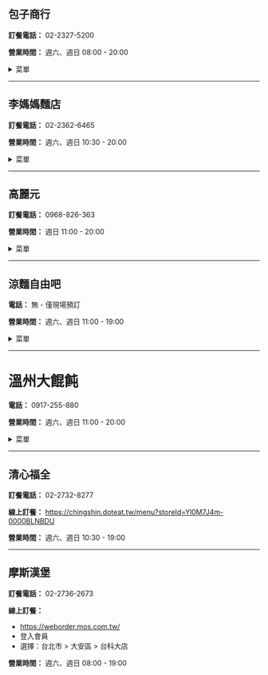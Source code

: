 ## 包子商行

**訂餐電話：** 02-2327-5200

**營業時間：** 週六、週日 08:00 - 20:00

<details>
<summary>菜單</summary>

**菜單僅供參考，實際品項、金額以店家公告為準**  
**Menu is for reference only. Actual items and prices are subject to store announcements.**

### 包子類

| 中文名稱 | 英文名稱 | 校內價格 | 校外價格 |
|---------|----------|----------|----------|
| 原味肉包 | Original Meat Bun | 32 | 35 |
| 辣味肉包 | Spicy Meat Bun | 32 | 35 |
| 蛋黃肉包 | Egg Yolk Meat Bun | 32 | 35 |
| 雞肉起司包 | Chicken Cheese Buns | 32 | 35 |
| 香菇蔬菜包 | Mushroom Vegetable Bun | 32 | 35 |
| 素香筍包 | Vegetarian Bamboo Bun | 32 | 35 |
| 芝麻包 | Sesame Bun | 32 | 35 |

### 饅頭類

| 中文名稱 | 英文名稱 | 校內價格 | 校外價格 |
|---------|----------|----------|----------|
| 乳酪饅頭 | Cheese Buns | 29 | 32 |
| 黑糖饅頭 | Brown Sugar Mantou | 23 | 25 |

### 飲料類

| 中文名稱 | 英文名稱 | 校內價格 | 校外價格 |
|---------|----------|----------|----------|
| 豆漿 | Soybean Milk | 27 | 30 |
| 豆漿紅茶 | Soy Milk Tea | 27 | 30 |
| 無糖豆漿 | Sugar-free Soy Milk | 27 | 30 |
| 米漿 | Rice Milk | 27 | 30 |
| 黑豆漿 | Black Soy Milk | 27 | 30 |
| 鮮奶紅茶 | Fresh Milk Black Tea | 36 | 40 |
| 紅茶 | Black Tea | 23 | 25 |

**備註：** 
- 校內優惠價 (On Campus)
- 校外販售價 (Off Campus)

</details>

---

## 李媽媽麵店

**訂餐電話：** 02-2362-6465

**營業時間：** 週六、週日 10:30 - 20:00

<details>
<summary>菜單</summary>

**菜單僅供參考，實際品項、金額以店家公告為準**  
**Menu is for reference only. Actual items and prices are subject to store announcements.**

### 麵類 (Noodles)

| 中文名稱 | 英文名稱 | 校內價格 | 校外價格 |
|---------|----------|----------|----------|
| 傻瓜大乾麵 | Large Dry Noodles | 50 | 60 |
| 肉燥大乾麵 | Large Dry Noodles with Meat | 55 | 65 |
| 擔仔麵 | Tann-ah Noodles | 55 | 65 |
| 切仔麵 | Noodle Soup | 55 | 65 |
| 貢丸麵 | Meatball Noodles | 55 | 65 |
| 魚丸麵 | Fishball Noodles | 55 | 65 |
| 大滷麵 | Braised Noodles | 65 | 75 |
| 哨子麵 | Sour Noodles Soup with Minced Pork | 65 | 75 |
| 鮮肉餛飩麵 | Fresh Meat Wonton Noodles | 60 | 70 |
| 鮮肉餛飩乾麵 | Fresh Meat Wonton Dry Noodles | 60 | 70 |
| 酸辣餛飩麵 | Sour and Spicy Wonton Noodles | 65 | 75 |
| 紅油抄手麵 | Spicy Wonton Noodles | 60 | 70 |

### 麵/飯類 (Noodles/Rice)

| 中文名稱 | 英文名稱 | 校內價格 | 校外價格 |
|---------|----------|----------|----------|
| 香菇雞麵/飯 | Chicken and Mushrooms Noodles/Rice | 85 | 95 |
| 麻油雞麵/飯 | Sesame Oil Chicken Noodles/Rice | 85 | 95 |
| 十全大補雞麵/飯 | Ten Ingredients Chicken Noodles/Rice | 85 | 95 |
| 赤肉羹麵/飯 | Noodles/Rice in Thick Soup with Pork | 65 | 75 |
| 魷魚羹麵/飯 | Noodles/Rice in Thick Soup with Squid | 65 | 75 |
| 花枝羹麵/飯 | Noodles/Rice in Thick Soup with Cuttlefish | 65 | 75 |
| 麻婆豆腐麵/飯 | Mapo Tofu Noodles/Rice | 55 | 65 |
| 起司茄汁肉燥麵/飯 | Cheese Tomato Meat Sauce Rice/Noodles | 80 | 90 |

### 湯品 (Soup)

| 中文名稱 | 英文名稱 | 校內價格 | 校外價格 |
|---------|----------|----------|----------|
| 青菜豆腐湯 | Vegetables and Tofu Soup | 35 | 45 |
| 魚丸湯 | Fishball Soup | 30 | 40 |
| 貢丸湯 | Meatball Soup | 30 | 40 |
| 酸辣湯 | Sour and Spicy Soup | 30 | 40 |
| 香菇雞湯 | Mushrooms and Chicken Soup | 65 | 75 |
| 麻油雞湯 | Sesame Oil Chicken Soup | 65 | 75 |
| 十全大補雞湯 | Ten Ingredients Chicken Soup | 65 | 75 |
| 鮮肉餛飩湯 | Fresh Meat Wonton Soup | 50 | 60 |

### 水餃類 (Dumplings)

| 中文名稱 | 英文名稱 | 校內價格 | 校外價格 |
|---------|----------|----------|----------|
| 韭菜水餃 | Chive Dumplings | 75 | 85 |
| 高麗菜水餃 | Cabbage and Pork Dumplings | 75 | 85 |
| 酸辣湯餃麵 | Hot and Sour Soup Dumpling Noodles | 85 | 95 |
| 香菇雞湯湯餃麵 | Mushroom Chicken Soup Dumpling Noodles | 85 | 95 |

### 鍋類 (Hot Pot)

| 中文名稱 | 英文名稱 | 校內價格 | 校外價格 |
|---------|----------|----------|----------|
| 酸菜豬肉鍋 | Pickled Vegetables with Pork | 85 | 95 |
| 菇菇豬肉鍋 | Mushrooms and Pork Stew | 85 | 95 |
| 蔬菜豬肉鍋 | Vegetables and Pork Stew | 95 | 105 |
| 麻辣豬肉鍋 | Pork Mala Stew | 95 | 105 |
| 泡菜豬肉鍋 | Kimchi Pork Stew | 85 | 95 |
| 雞肉蔬菜鍋 | Vegetables and Chicken Stew | 85 | 95 |

### 其他 (Others)

| 中文名稱 | 英文名稱 | 校內價格 | 校外價格 |
|---------|----------|----------|----------|
| 燙青菜 | Blanched Vegetables | 30 | 40 |
| 紅油抄手 | Spicy Wonton | 50 | 60 |
| 十錦雞肉冬粉煲 | Ten Ingredients Chicken Vermicelli Soup | 95 | 105 |
| 蘿蔔燒肉冬粉煲 | Roasted Pork Pineapple Vermicelli Soup | 95 | 105 |

**備註：**
- 校內優惠價 (On Campus)
- 校外販售價 (Off Campus)

</details>

---

## 高麗元

**訂餐電話：** 0968-826-363

**營業時間：** 週日 11:00 - 20:00

<details>
<summary>菜單</summary>

**菜單僅供參考，實際品項、金額以店家公告為準**  
**Menu is for reference only. Actual items and prices are subject to store announcements.**

### 拌飯類 (Bibimbap)

| 中文名稱 | 英文名稱 | 校內價格 | 校外價格 |
|---------|----------|----------|----------|
| 韓式蔬菜拌飯 | Korean Vegetable Bibimbap | 60 | 70 |
| 韓式豬肉拌飯 | Korean Pork Bibimbap | 80 | 90 |
| 韓式牛肉拌飯 | Korean Beef Bibimbap | 85 | 95 |
| 韓式腿排拌飯 | Korean Chicken Leg Bibimbap | 80 | 90 |
| 韓式炸雞拌飯 | Korean Fried Chicken Bibimbap | 80 | 90 |
| 韓式烤雞肉拌飯 | Korean BBQ Chicken Bibimbap | 85 | 95 |

### 烤肉類 (Roast Food / Barbeque)

| 中文名稱 | 英文名稱 | 校內價格 | 校外價格 |
|---------|----------|----------|----------|
| 韓式烤豬肉飯 | Korean BBQ Pork Rice | 80 | 90 |
| 韓式烤牛肉飯 | Korean BBQ Beef Rice | 85 | 95 |
| 韓式烤雞肉飯 | Korean BBQ Chicken Rice | 85 | 95 |
| 韓式腿排飯 | Korean Chicken Leg Rice | 75 | 85 |
| 韓式蜜汁腿排飯 | Korean Honey Chicken Rice | 80 | 90 |
| 韓式炸雞飯 | Korean Fried Chicken Rice | 80 | 90 |
| 韓式雞排飯 | Korean Chicken Chop Rice | 95 | 105 |
| 韓式安東雞肉飯 | Korean Andong Chicken Rice | 85 | 95 |
| 韓式黑豬排飯 | Korean Black Pork Chop Rice | 80 | 90 |
| 四菜飯 | Four Course Meal | 60 | 70 |

### 小火鍋類 (Small Hot Pot)

| 中文名稱 | 英文名稱 | 校內價格 | 校外價格 |
|---------|----------|----------|----------|
| 蔬菜豆腐鍋 | Vegetable Tofu Hot Pot | 80 | 90 |
| 蔬菜泡菜鍋 | Vegetable Kimchi Hot Pot | 80 | 90 |
| 豆腐泡菜鍋 | Tofu Kimchi Hot Pot | 85 | 95 |
| 豬肉豆腐鍋 | Pork Tofu Hot Pot | 95 | 105 |
| 豬肉泡菜鍋 | Pork Kimchi Hot Pot | 95 | 105 |
| 牛肉豆腐鍋 | Beef Tofu Hot Pot | 100 | 110 |
| 牛肉泡菜鍋 | Beef Kimchi Hot Pot | 100 | 110 |
| 蔬菜部隊鍋 | Vegetable Cheese Hot Pot | 90 | 100 |
| 豬肉部隊鍋 | Pork Cheese Hot Pot | 110 | 120 |
| 牛肉部隊鍋 | Beef Cheese Hot Pot | 120 | 130 |

**備註：**
- 校內優惠價 (On Campus)
- 校外販售價 (Off Campus)

</details>


---

## 涼麵自由吧

**電話：** 無 - 僅現場預訂

**營業時間：** 週六、週日 11:00 - 19:00

<details>
<summary>菜單</summary>

**菜單僅供參考，實際品項、金額以店家公告為準**  
**Menu is for reference only. Actual items and prices are subject to store announcements.**

### 麵類

| 中文名稱 | 英文名稱 | 校內價格 | 校外價格 |
|---------|----------|----------|----------|
| 菜菜肉燥乾拌麵 | Dried Vegetables and Meat Noodles | 80 | 90 |
| 雙醬麵 | Double Sauce Noodles | 80 | 90 |
| 乾拌麵(小) | Dry Noodle (Small) | 45 | 55 |
| 乾拌麵(大) | Dry Noodle (Big) | 65 | 75 |
| 菜菜肉燥意麵 | Pasta with Vegetables and Pork | 80 | 90 |
| 泡菜意麵 | Kimchi Pasta | 65 | 75 |
| 乾拌意麵(小) | Dry Pasta (Small) | 45 | 55 |
| 乾拌意麵(大) | Dry Pasta (Big) | 65 | 75 |
| 招牌味增湯麵(可素) | Signature Miso Soup Noodles (Can Choose Vegetarian) | 80 | 90 |
| 紫菜蕃茄烏龍湯麵 | Seaweed and Tomato Oolong Noodle Soup | 80 | 90 |
| 蕃茄烏龍麵 | Tomato Udon | 80 | 90 |
| 蕎麥麵 | Soba Noodles | 80 | 90 |
| 藜麥麵 | Quinoa Noodles | 80 | 90 |
| 綠藻麵 | Chlorella Noodles | 80 | 90 |
| 黃涼麵 | Yellow Cold Noodles | 80 | 90 |
| 菜菜雙醬刀削拌麵 | Noodle with Sesame Sauce and Fried Sauce | 80 | 90 |
| 菜菜麻醬刀削拌麵(素) | Noodle with Sesame Sauce and Fried Sauce (Vegetarian) | 80 | 90 |
| 麻不辣刀削拌麵 | Spicy Noodles | 80 | 90 |
| 菜菜雙醬蕃茄烏龍麵 | Double Sauce Tomato Udon | 80 | 90 |
| 菜菜麻醬蕃茄烏龍麵(素) | Double Sauce Tomato Udon (Vegetarian) | 80 | 90 |
| 爆香柴魚烏龍麵 | Sauteed Bonito Udon | 80 | 90 |
| 紅龍果涼麵 | Dragon Fruit Cold Noodles | 80 | 90 |
| 三杯麵 | Three Cups Noodles | 80 | 90 |
| 菜菜三杯麵 | Three Cups Noodles with Vegetables | 80 | 90 |
| 菜菜三杯蕃茄烏龍麵 | Three Cups Tomato Udon Noodles with Vegetables | 80 | 90 |
| 菜菜三杯意麵 | Three Cups Noodles Yi Mein with Vegetables | 80 | 90 |
| 菜菜三杯刀削麵 | Three Cups Knife-Cut Noodles with Vegetables | 80 | 90 |
| 蒜香牛奶湯麵 | Garlic Milk Soup Noodles | 100 | 110 |
| 麻醬乾拌意麵 | Sesame Sauce Dry Tossed Noodles | 50 | 60 |
| 菜菜麻醬意麵 | Vegetarian Sesame Sauce Noodles | 80 | 90 |
| 麻醬乾拌意麵(大) | Large Sesame Sauce Dry Tossed Noodles | 75 | 85 |

### 小菜配菜

| 中文名稱 | 英文名稱 | 校內價格 | 校外價格 |
|---------|----------|----------|----------|
| 溏心蛋 | Soft-boiled Egg | 25 | 35 |
| 舒肥雞 | Sous Vide Chicken Breast | 30 | 40 |
| 燙豆芽菜 | Bean Sprouts | 30 | 40 |
| 味噌湯(素) | Miso Soup (Vegetarian) | 15 | 25 |

### 加購項目

| 中文名稱 | 英文名稱 | 價格 |
|---------|----------|----------|
| 水煮蛋 | Boiled Egg | 10 |
| 溏心蛋 | Soft-boiled Egg | 25 |
| 舒肥雞 | Sous Vide Chicken Breast | 30 |

### 自選麵（均一價 80 元）
- Step 1：麵體（五選一）
  - 藜麥麵
  - 綠藻麵
  - 蕎麥麵
  - 黃涼麵
  - 紅龍果麵
- Step 2：醬汁（四選一）
  - 芝麻醬
  - 和風醬
  - 柴魚醬
  - 四川麻辣醬
- Step 3：配料
  - 現場選五種配料

**備註：**
- 校內優惠價 (On Campus)
- 校外販售價 (Off Campus)

</details>


---

# 溫州大餛飩

**電話：** 0917-255-880

**營業時間：** 週六、週日 11:00 - 20:00

<details>
<summary>菜單</summary>

**菜單僅供參考，實際品項、金額以店家公告為準**  
**Menu is for reference only. Actual items and prices are subject to store announcements.**

### 湯麵類 (Noodle Soup)

| 中文名稱 | 英文名稱 | 校內價格 | 校外價格 |
|---------|----------|----------|----------|
| 蝦肉餛飩麵 | Shrimp Wonton Noodles | 70 | 80 |
| 菜肉餛飩麵 | Vegetables and Meat Wonton Noodles | 65 | 75 |
| 鮮肉餛飩麵 | Fresh Meat Wonton Noodles | 60 | 70 |
| 虱目魚麵 | Milkfish Noodles | 75 | 85 |
| 榨菜肉絲麵 | Shredded Meat with Pickled Vegetable Noodles | 80 | 90 |
| 牛肉河粉 | Beef Pho | 85 | 95 |
| 豬肉河粉 | Pork Pho | 85 | 95 |
| 過橋米線 | GuoQiao Rice-Flour Noodles | 85 | 95 |
| 瘦肉麵 | Noodles with Lean Meat | 80 | 90 |
| 豬肝麵 | Pork Liver Noodles | 75 | 85 |
| 嘴邊肉麵 | Pork Jowl Noodles | 75 | 85 |
| 蕃茄蛋花麵 | Tomato Egg Noodles | 75 | 85 |
| 清江豆腐麵 | QingJiang Tofu Noodles | 60 | 70 |
| 魯肉飯 | Braised Pork Rice | 50 | 60 |

### 乾麵類 (Dried Noodles)

| 中文名稱 | 英文名稱 | 校內價格 | 校外價格 |
|---------|----------|----------|----------|
| 蝦肉炒手麵 | Stir-Fried Noodles with Shrimp | 90 | 100 |
| 菜肉炒手麵 | Stir-Fried Noodles with Vegetables and Meat | 85 | 95 |
| 鮮肉炒手麵 | Stir-Fried Noodles with Fresh Meat | 80 | 90 |
| 香辣老虎麵 | Spicy Tiger Noodles | 55 | 65 |
| 香辣老虎麵(大) | Spicy Tiger Noodles (Large) | 75 | 85 |
| 炸醬麵 | Noodles with Soybean Paste | 55 | 65 |
| 炸醬麵(大) | Noodles with Soybean Paste (Large) | 75 | 85 |
| 麻醬麵 | Noodles with Sesame Sauce | 50 | 60 |
| 麻醬麵(大) | Noodles with Sesame Sauce (Large) | 70 | 80 |
| 旦旦麵 | DanDan Noodles (Chili Oil) | 50 | 60 |
| 旦旦麵(大) | DanDan Noodles (Chili Oil) (Large) | 70 | 80 |
| 乾拌粉 | Stir Fried Vermicelli | 75 | 85 |
| 酸辣粉 | Sour and Spicy Vermicelli | 75 | 85 |
| 雙醬麵 | Double Sauce Noodles (Sesame and Soybean Sauce) | 65 | 75 |
| 雙醬麵(大) | Double Sauce Noodles (Sesame and Soybean Sauce) (Large) | 85 | 95 |

### 炒麵類 (Fried Noodles)

| 中文名稱 | 英文名稱 | 校內價格 | 校外價格 |
|---------|----------|----------|----------|
| 沙茶牛肉炒麵 | Shacha Sauce Beef Fried Noodles | 85 | 95 |
| 沙茶羊肉炒麵 | Shacha Sauce Lamb Fried Noodles | 85 | 95 |
| 沙茶豬肉炒麵 | Shacha Sauce Pork Fried Noodles | 80 | 90 |
| 蝦仁炒麵 | Shrimp Fried Noodles | 85 | 95 |
| 蔬菜炒麵 | Vegetables Fried Noodles | 70 | 80 |

### 炒飯類 (Fried Rice)

| 中文名稱 | 英文名稱 | 校內價格 | 校外價格 |
|---------|----------|----------|----------|
| 蝦仁蛋炒飯 | Shrimp and Egg Fried Rice | 85 | 95 |
| 香腸蛋炒飯 | Sausages and Egg Fried Rice | 75 | 85 |
| 火腿蛋炒飯 | Ham and Egg Fried Rice | 75 | 85 |
| 肉絲蛋炒飯 | Sliced Meat and Egg Fried Rice | 75 | 85 |
| 牛肉炒飯 | Beef Fried Rice | 85 | 95 |
| 羊肉炒飯 | Lamb Fried Rice | 85 | 95 |

### 套餐類 (Combo Meal)

| 中文名稱 | 英文名稱 | 校內價格 | 校外價格 |
|---------|----------|----------|----------|
| A餐 老虎麵+綜合餛飩湯 | Meal A Tiger Noodles + Mixed Wonton Soup | 100 | 110 |
| B餐 炸醬麵+綜合餛飩湯 | Meal B Soybean Paste Noodles + Mixed Wonton Soup | 100 | 110 |
| C餐 麻醬麵+綜合餛飩湯 | Meal C Sesame Paste Noodles + Mixed Wonton Soup | 100 | 110 |
| D餐 旦旦麵+綜合餛飩湯 | Meal D DanDan Noodles (Chili Oil) + Mixed Wonton Soup | 100 | 110 |

### 炒手 (Dumplings)

| 中文名稱 | 英文名稱 | 校內價格 | 校外價格 |
|---------|----------|----------|----------|
| 蝦肉炒手 | Shrimp Dumplings | 70 | 80 |
| 菜肉炒手 | Vegetables and Meat Dumplings | 65 | 75 |
| 鮮肉炒手 | Fresh Meat Dumplings | 60 | 70 |

### 湯品 (Soup)

| 中文名稱 | 英文名稱 | 校內價格 | 校外價格 |
|---------|----------|----------|----------|
| 蝦肉餛飩湯 | Shrimp Wonton Soup | 65 | 75 |
| 菜肉餛飩湯 | Vegetables and Meat Wonton Soup | 60 | 70 |
| 鮮肉餛飩湯 | Fresh Meat Wonton Soup | 55 | 65 |
| 青菜豆腐湯 | Vegetables and Tofu Soup | 30 | 40 |
| 瘦肉湯 | Meat Soup | 55 | 65 |
| 豬肝湯 | Pork Liver Soup | 55 | 65 |
| 虱目魚雞湯 | Milkfish Soup | 65 | 75 |
| 蕃茄蛋花湯 | Tomato and Egg Soup | 60 | 70 |

**備註：**
- 校內優惠價 (On Campus)
- 校外販售價 (Off Campus)

</details>


---

## 清心福全

**訂餐電話：** 02-2732-8277

**線上訂餐：** https://chingshin.doteat.tw/menu?storeId=Yl0M7J4m-0000BLNBDU

**營業時間：** 週六、週日 10:30 - 19:00

---

## 摩斯漢堡

**訂餐電話：** 02-2736-2673

**線上訂餐：**
- https://weborder.mos.com.tw/
- 登入會員
- 選擇：台北市 > 大安區 > 台科大店

**營業時間：** 週六、週日 08:00 - 19:00

